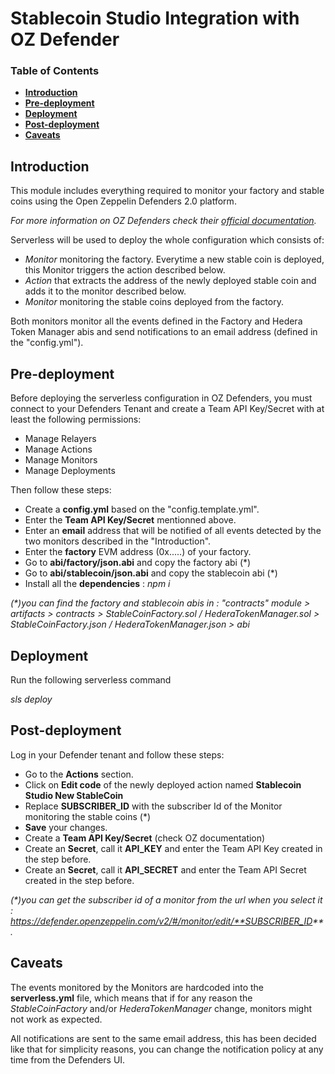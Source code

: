 # Stablecoin Studio Integration with OZ Defender

### Table of Contents
- **[Introduction](#Introduction)**<br>
- **[Pre-deployment](#Pre-deployment)**<br>
- **[Deployment](#Deployment)**<br>
- **[Post-deployment](#Post-deployment)**<br>
- **[Caveats](#Caveats)**<br>

## Introduction
This module includes everything required to monitor your factory and stable coins using the Open Zeppelin Defenders 2.0 platform.

_For more information on OZ Defenders check their [official documentation](https://docs.openzeppelin.com/defender/)._

Serverless will be used to deploy the whole configuration which consists of:

- _Monitor_ monitoring the factory. Everytime a new stable coin is deployed, this Monitor triggers the action described below.
- _Action_ that extracts the address of the newly deployed stable coin and adds it to the monitor described below.
- _Monitor_ monitoring the stable coins deployed from the factory.

Both monitors monitor all the events defined in the Factory and Hedera Token Manager abis and send notifications to an email address (defined in the "config.yml").


## Pre-deployment
Before deploying the serverless configuration in OZ Defenders, you must connect to your Defenders Tenant and create a Team API Key/Secret with at least the following permissions:
- Manage Relayers
- Manage Actions
- Manage Monitors
- Manage Deployments

Then follow these steps:

- Create a **config.yml** based on the "config.template.yml".
- Enter the **Team API Key/Secret** mentionned above.
- Enter an **email** address that will be notified of all events detected by the two monitors described in the "Introduction".
- Enter the **factory** EVM address (0x.....) of your factory.
- Go to **abi/factory/json.abi** and copy the factory abi (*)
- Go to **abi/stablecoin/json.abi** and copy the stablecoin abi (*)
- Install all the **dependencies** : _npm i_

_(*)you can find the factory and stablecoin abis in : "contracts" module > artifacts > contracts > StableCoinFactory.sol / HederaTokenManager.sol > StableCoinFactory.json / HederaTokenManager.json > abi_

## Deployment

Run the following serverless command

_sls deploy_

## Post-deployment
Log in your Defender tenant and follow these steps:

- Go to the **Actions** section.
- Click on **Edit code** of the newly deployed action named **Stablecoin Studio New StableCoin**
- Replace **SUBSCRIBER_ID** with the subscriber Id of the Monitor monitoring the stable coins (*)
- **Save** your changes.
- Create a **Team API Key/Secret** (check OZ documentation)
- Create an **Secret**, call it **API_KEY** and enter the Team API Key created in the step before.
- Create an **Secret**, call it **API_SECRET** and enter the Team API Secret created in the step before.


_(*)you can get the subscriber id of a monitor from the url when you select it : https://defender.openzeppelin.com/v2/#/monitor/edit/**SUBSCRIBER_ID**._


## Caveats
The events monitored by the Monitors are hardcoded into the **serverless.yml** file, which means that if for any reason the *StableCoinFactory* and/or *HederaTokenManager* change, monitors might not work as expected.

All notifications are sent to the same email address, this has been decided like that for simplicity reasons, you can change the notification policy at any time from the Defenders UI.
